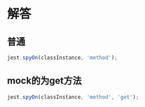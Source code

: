 # 解答

## 普通

```javascript
jest.spyOn(classInstance, 'method');

```

## mock的为get方法

```javascript
jest.spyOn(classInstance, 'method', 'get');
```
